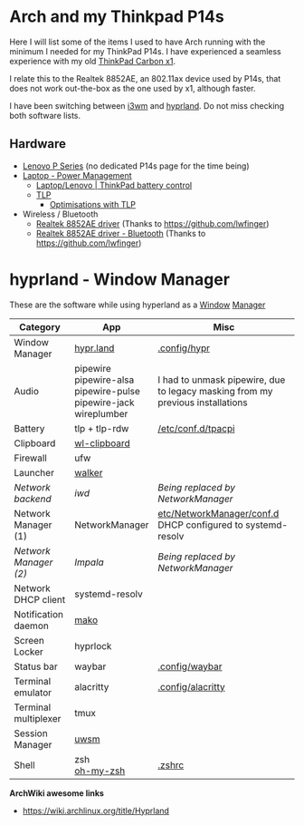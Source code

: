 # Arch and my Thinkpad P14s

Here I will list some of the items I used to have Arch running with the minimum I needed for my ThinkPad P14s. I have experienced a seamless experience with my old [ThinkPad Carbon x1](https://wiki.archlinux.org/title/Lenovo_ThinkPad_X1_Carbon_(Gen_2)).

I relate this to the Realtek 8852AE, an 802.11ax device used by P14s, that does not work out-the-box as the one used by x1, although faster.

I have been switching between [i3wm](https://i3wm.org/) and [hyprland](https://hypr.land/). Do not miss checking both software lists.

## Hardware
- [Lenovo P Series](https://wiki.archlinux.org/title/Laptop/Lenovo#P_series) (no dedicated P14s page for the time being)
- [Laptop - Power Management](https://wiki.archlinux.org/title/Laptop#Power_management)
    - [Laptop/Lenovo | ThinkPad battery control](https://wiki.archlinux.org/title/Laptop/Lenovo#ThinkPad_battery_control)
    - [TLP](https://wiki.archlinux.org/title/TLP)
        - [Optimisations with TLP](https://linrunner.de/tlp/)
- Wireless / Bluetooth
    - [Realtek 8852AE driver](https://github.com/lwfinger/rtw89) (Thanks to https://github.com/lwfinger)
    - [Realtek 8852AE driver - Bluetooth](https://github.com/lwfinger/rtw89-bt) (Thanks to https://github.com/lwfinger)

# hyprland - Window Manager
These are the software while using hyperland as a [Window](https://wiki.archlinux.org/title/Hyprland) [Manager](https://wiki.archlinux.org/title/Window_manager)

| Category              | App                                                                         | Misc                                                                                                                                              |
| --------------------- | --------------------------------------------------------------------------- | ------------------------------------------------------------------------------------------------------------------------------------------------- |
| Window Manager        | [hypr.land](https://hypr.land/)                                             | [.config/hypr](https://github.com/rafaelbernard/dotfiles/tree/master/.config/hypr)                                                                |
| Audio                 | pipewire<br>pipewire-alsa<br>pipewire-pulse<br>pipewire-jack<br>wireplumber | I had to unmask pipewire, due to legacy masking from my previous installations                                                                    |
| Battery               | tlp + tlp-rdw                                                               | [/etc/conf.d/tpacpi](https://github.com/rafaelbernard/dotfiles/blob/master/etc/conf.d/tpacpi)                                                     |
| Clipboard             | [wl-clipboard](https://man.archlinux.org/man/wl-clipboard.1)                |                                                                                                                                                   |
| Firewall              | ufw                                                                         |                                                                                                                                                   |
| Launcher              | [walker](https://github.com/abenz1267/walker)                               |                                                                                                                                                   |
| *Network backend*     | *iwd*                                                                       | *Being replaced by NetworkManager*                                                                                                                |
| Network Manager (1)   | NetworkManager                                                              | [etc/NetworkManager/conf.d](https://github.com/rafaelbernard/dotfiles/tree/master/etc/NetworkManager/conf.d)<br>DHCP configured to systemd-resolv |
| *Network Manager (2)* | *Impala*                                                                    | *Being replaced by NetworkManager<br>*                                                                                                            |
| Network DHCP client   | systemd-resolv                                                              |                                                                                                                                                   |
| Notification daemon   | [mako](https://github.com/emersion/mako)                                    |                                                                                                                                                   |
| Screen Locker         | hyprlock                                                                    |                                                                                                                                                   |
| Status bar            | waybar                                                                      | [.config/waybar](https://github.com/rafaelbernard/dotfiles/tree/master/.config/waybar)                                                            |
| Terminal emulator     | alacritty                                                                   | [.config/alacritty](https://github.com/rafaelbernard/dotfiles/tree/master/.config/alacritty)                                                      |
| Terminal multiplexer  | tmux                                                                        |                                                                                                                                                   |
| Session Manager       | [uwsm](https://wiki.archlinux.org/title/Universal_Wayland_Session_Manager)  |                                                                                                                                                   |
| Shell                 | zsh<br>[oh-my-zsh](https://ohmyz.sh/)                                       | [.zshrc](https://github.com/rafaelbernard/dotfiles/blob/master/.zshrc)                                                                            |

**ArchWiki awesome links**
- https://wiki.archlinux.org/title/Hyprland


